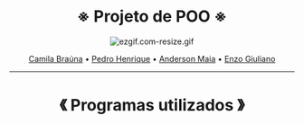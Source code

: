 <div align="center">

  # ※ Projeto de POO ※
  
![ezgif.com-resize.gif](https://github.com/Cam1ss/Projeto_POO/assets/125037138/c0f638e5-deea-4a0d-af47-2cab62232d6b)

</div> 

<div align="center">
  <a href="https://github.com/Cam1ss" target="_self" rel="external">Camila Braúna</a> 
  • <a href="https://github.com/PedrooH0" target="_self" rel="external">Pedro Henrique</a> •
    <a href="https://github.com/TheAnders007" target="_self" rel="external">Anderson Maia</a> • 
    <a href="https://github.com/Enzo-Giuliano" target="_self" rel="external">Enzo Giuliano</a>
</div>

------------------------------------------------------------------

<div align="center">
  
  <h1> 《 Programas utilizados 》 </h1>
  
  </div>
